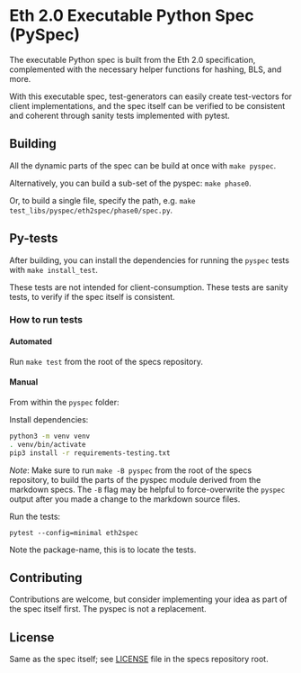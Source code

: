 # Eth 2.0 Executable Python Spec (PySpec)

The executable Python spec is built from the Eth 2.0 specification, 
 complemented with the necessary helper functions for hashing, BLS, and more.

With this executable spec,
 test-generators can easily create test-vectors for client implementations,
 and the spec itself can be verified to be consistent and coherent through sanity tests implemented with pytest.


## Building

All the dynamic parts of the spec can be build at once with `make pyspec`.

Alternatively, you can build a sub-set of the pyspec: `make phase0`.

Or, to build a single file, specify the path, e.g. `make test_libs/pyspec/eth2spec/phase0/spec.py`.


## Py-tests

After building, you can install the dependencies for running the `pyspec` tests with `make install_test`.

These tests are not intended for client-consumption.
These tests are sanity tests, to verify if the spec itself is consistent.

### How to run tests

#### Automated

Run `make test` from the root of the specs repository.

#### Manual

From within the `pyspec` folder:

Install dependencies:
```bash
python3 -m venv venv
. venv/bin/activate
pip3 install -r requirements-testing.txt
```
*Note*: Make sure to run `make -B pyspec` from the root of the specs repository,
 to build the parts of the pyspec module derived from the markdown specs.
The `-B` flag may be helpful to force-overwrite the `pyspec` output after you made a change to the markdown source files.

Run the tests:
```
pytest --config=minimal eth2spec
```
Note the package-name, this is to locate the tests.


## Contributing

Contributions are welcome, but consider implementing your idea as part of the spec itself first.
The pyspec is not a replacement.


## License

Same as the spec itself; see [LICENSE](../../LICENSE) file in the specs repository root.
